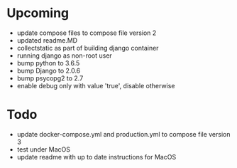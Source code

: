 # Upcoming
* update compose files to compose file version 2
* updated readme.MD
* collectstatic as part of building django container
* running django as non-root user
* bump python to 3.6.5 
* bump Django to 2.0.6
* bump psycopg2 to 2.7
* enable debug only with value 'true', disable otherwise
 
# Todo
* update docker-compose.yml and production.yml to compose file version 3
* test under MacOS 
* update readme with up to date instructions for MacOS 